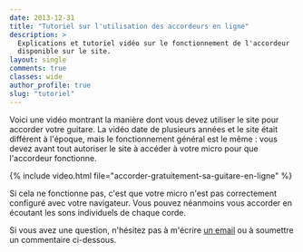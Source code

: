 ```yaml
---
date: 2013-12-31
title: "Tutoriel sur l'utilisation des accordeurs en ligne"
description: >
  Explications et tutoriel vidéo sur le fonctionnement de l'accordeur 
  disponible sur le site.
layout: single
comments: true
classes: wide
author_profile: true
slug: "tutoriel"
---
```


Voici une vidéo montrant la manière dont vous devez utiliser le site pour 
accorder votre guitare. La vidéo date de plusieurs années et le site était 
différent à l'époque, mais le fonctionnement général est le même : vous devez 
avant tout autoriser le site à accéder à votre micro pour que l'accordeur 
fonctionne.

{% include video.html file="accorder-gratuitement-sa-guitare-en-ligne" %}

Si cela ne fonctionne pas, c'est que votre micro n'est pas correctement 
configuré avec votre navigateur. Vous pouvez néanmoins vous accorder en 
écoutant les sons individuels de chaque corde.

Si vous avez une question, n'hésitez pas à m'écrire [un email][email] ou à 
soumettre un commentaire ci-dessous.

[email]:mailto:maxime@accordersaguitare.com
